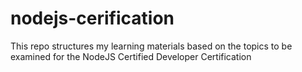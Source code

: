 # nodejs-cerification
This repo structures my learning materials based on the topics to be examined for the NodeJS Certified Developer Certification
